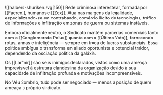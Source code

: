 ![[halberd-shuriken.svg|150]]
Rede criminosa interestelar, formada por [[Faeren]], humanos e [[Zex]]. Atua nas margens da legalidade, especializando-se em contrabando, comércio ilícito de tecnologias, tráfico de informações e infiltração em zonas de guerra ou sistemas instáveis.

Embora oficialmente neutro, o Sindicato mantém parcerias comerciais tanto com o [[Conglomerado Polux]] quanto com o [[Último Voto]], fornecendo rotas, armas e inteligência — sempre em troca de lucros substanciais. Essa política ambígua o transforma em aliado oportunista e potencial traidor, dependendo da oscilação política da galáxia.

Os [[Lar’mir]] são seus inimigos declarados, vistos como uma ameaça imprevisível à estrutura clandestina da organização devido à sua capacidade de infiltração profunda e motivações incompreensíveis.

No Véu Sombrio, tudo pode ser negociado — menos a posição de quem ameaça o próprio sindicato.